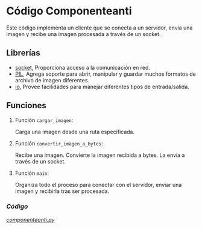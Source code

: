 # Código Componenteanti

Este código implementa un cliente que se conecta a un servidor, envía una imagen y recibe una imagen procesada a través de un socket. 



## Librerías

*   [socket](../librerias/Librería_Socket.md), Proporciona acceso a la comunicación en red.
*   [PIL](../librerias/Librería_PIL.md), Agrega soporte para abrir, manipular y guardar muchos formatos de archivo de imagen diferentes.
*   [io](../librerias/Librería_io.md), Provee facilidades para manejar diferentes tipos de entrada/salida.

## Funciones

1.  Función `cargar_imagen`:

    Carga una imagen desde una ruta especificada.

2.  Función `convertir_imagen_a_bytes`:

    Recibe una imagen. Convierte la imagen recibida a bytes. La envía a través de un socket.

3. Función `main`:

    Organiza todo el proceso para conectar con el servidor, enviar una imagen y recibirla tras ser procesada.



### *Código*

[*componenteanti.py*](../../../server/comp_threads/componenteanti.py)